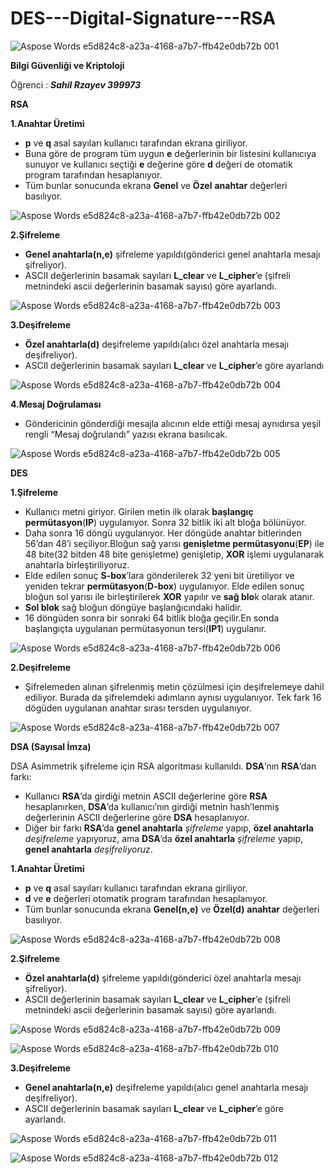 # DES---Digital-Signature---RSA

![Aspose Words e5d824c8-a23a-4168-a7b7-ffb42e0db72b 001](https://user-images.githubusercontent.com/58303745/158011634-43b27369-8934-4b25-9d26-b0cc0e2e8548.png)

**Bilgi Güvenliği ve Kriptoloji** 

Öğrenci : ***Sahil Rzayev 399973***

**RSA** 

**1.Anahtar Üretimi** 

- **p** ve **q**  asal sayıları kullanıcı tarafından ekrana giriliyor.  
- Buna göre de program tüm uygun **e** değerlerinin bir listesini kullanıcıya sunuyor ve kullanıcı seçtiği **e** değerine göre **d** değeri de otomatik program tarafından hesaplanıyor.  
- Tüm bunlar sonucunda ekrana **Genel** ve **Özel** **anahtar** değerleri basılıyor. 

![Aspose Words e5d824c8-a23a-4168-a7b7-ffb42e0db72b 002](https://user-images.githubusercontent.com/58303745/158011635-d8bd2dd8-ff8e-45fa-8cb8-4dc18c6045b0.jpeg)

**2.Şifreleme** 

- **Genel anahtarla(n,e)** şifreleme yapıldı(gönderici genel anahtarla mesajı şifreliyor). 
- ASCII değerlerinin basamak sayıları **L\_clear** ve **L\_cipher**’e (şifreli metnindeki ascii değerlerinin basamak sayısı) göre ayarlandı. 

![Aspose Words e5d824c8-a23a-4168-a7b7-ffb42e0db72b 003](https://user-images.githubusercontent.com/58303745/158011618-c6650548-0a8a-45c1-8e10-a363fa45ac23.jpeg)

**3.Deşifreleme** 

- **Özel anahtarla(d)** deşifreleme yapıldı(alıcı özel anahtarla mesajı deşifreliyor). 
- ASCII değerlerinin basamak sayıları **L\_clear** ve **L\_cipher**’e göre ayarlandı 

![Aspose Words e5d824c8-a23a-4168-a7b7-ffb42e0db72b 004](https://user-images.githubusercontent.com/58303745/158011619-b6dd46b9-d6e8-41b1-b2d8-6bd392b9a016.jpeg)

**4.Mesaj Doğrulaması** 

- Göndericinin gönderdiği mesajla alıcının elde ettiği mesaj aynıdırsa yeşil rengli “Mesaj doğrulandı” yazısı ekrana basılıcak. 

![Aspose Words e5d824c8-a23a-4168-a7b7-ffb42e0db72b 005](https://user-images.githubusercontent.com/58303745/158011620-67648f01-d8fd-4e01-8756-8f67cf9442b5.png)

**DES** 

**1.Şifreleme** 

- Kullanıcı metni giriyor. Girilen metin ilk olarak **başlangıç permütasyon**(**IP**) uygulanıyor. Sonra 32 bitlik iki alt bloğa bölünüyor.  
- Daha sonra 16 döngü uygulanıyor. Her döngüde anahtar bitlerinden 56’dan 48’i seçiliyor.Bloğun sağ yarısı **genişletme permütasyonu**(**EP**) ile 48 bite(32 bitden 48 bite genişletme) genişletip, **XOR** işlemi uygulanarak anahtarla birleştiriliyoruz. 
- Elde edilen sonuç **S-box**’lara gönderilerek 32 yeni bit üretiliyor ve yeniden tekrar **permütasyon**(**D-box**) uygulanıyor. Elde edilen sonuç bloğun sol yarısı ile birleştirilerek **XOR** yapılır ve **sağ blo**k olarak atanır.  
- **Sol blok** sağ bloğun döngüye başlanğıcındaki halidir. 
- 16 döngüden sonra bir sonraki 64 bitlik bloğa geçilir.En sonda başlangıçta uygulanan permütasyonun tersi(**IP1**) uygulanır. 

![Aspose Words e5d824c8-a23a-4168-a7b7-ffb42e0db72b 006](https://user-images.githubusercontent.com/58303745/158011621-869b473e-ea53-4189-91c9-f1ef3944004d.png)

**2.Deşifreleme** 

- Şifrelemeden alınan şifrelenmiş metin çözülmesi için deşifrelemeye dahil ediliyor. Burada da şifrelemdeki adımların aynısı uygulanıyor. Tek fark 16 dögüden uygulanan anahtar sırası tersden uygulanıyor. 

![Aspose Words e5d824c8-a23a-4168-a7b7-ffb42e0db72b 007](https://user-images.githubusercontent.com/58303745/158011625-423a5958-be74-4e6d-a309-42a3906a6b5b.png)

**DSA (Sayısal İmza)** 

DSA Asimmetrik şifreleme için RSA algoritması kullanıldı. **DSA**’nın **RSA**’dan farkı: 

- Kullanıcı **RSA**’da girdiği metnin ASCII değerlerine göre **RSA** hesaplanırken, **DSA**’da kullanıcı’nın girdiği metnin hash’lenmiş değerlerinin ASCII değerlerine göre **DSA** hesaplanıyor. 
- Diğer bir farkı **RSA**’da **genel anahtarla** *şifreleme* yapıp, **özel anahtarla** *deşifreleme* yapıyoruz, ama  **DSA**’da **özel anahtarla** *şifreleme* yapıp, **genel anahtarla** *deşifreliyoruz*. 

**1.Anahtar Üretimi** 

- **p** ve **q**  asal sayıları kullanıcı tarafından ekrana giriliyor.  
- **d** ve **e** değerleri otomatik program tarafından hesaplanıyor.  
- Tüm bunlar sonucunda ekrana **Genel(n,e)** ve **Özel(d)** **anahtar** değerleri basılıyor. 

![Aspose Words e5d824c8-a23a-4168-a7b7-ffb42e0db72b 008](https://user-images.githubusercontent.com/58303745/158011628-eafb08aa-bc94-4897-85f0-7ac3d73af37b.png)

**2.Şifreleme** 

- **Özel anahtarla(d)** şifreleme yapıldı(gönderici özel anahtarla mesajı şifreliyor). 
- ASCII değerlerinin basamak sayıları **L\_clear** ve **L\_cipher**’e (şifreli metnindeki ascii değerlerinin basamak sayısı) göre ayarlandı. 

![Aspose Words e5d824c8-a23a-4168-a7b7-ffb42e0db72b 009](https://user-images.githubusercontent.com/58303745/158011629-861cde53-c6a6-4a00-9a57-540b5a1ca01a.jpeg)

![Aspose Words e5d824c8-a23a-4168-a7b7-ffb42e0db72b 010](https://user-images.githubusercontent.com/58303745/158011630-572bf99a-0b14-4dd8-aa93-43d767ed4ce9.jpeg)

**3.Deşifreleme** 

- **Genel anahtarla(n,e)** deşifreleme yapıldı(alıcı genel anahtarla mesajı deşifreliyor). 
- ASCII değerlerinin basamak sayıları **L\_clear** ve **L\_cipher**’e göre ayarlandı. 

![Aspose Words e5d824c8-a23a-4168-a7b7-ffb42e0db72b 011](https://user-images.githubusercontent.com/58303745/158011631-2a8256d3-fd34-45a5-9def-a508630a9d44.jpeg)

![Aspose Words e5d824c8-a23a-4168-a7b7-ffb42e0db72b 012](https://user-images.githubusercontent.com/58303745/158011632-b68492b2-3cc0-4998-9d2f-506dda709c38.jpeg)
